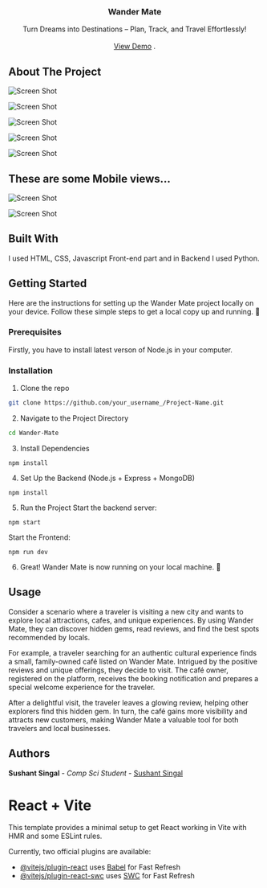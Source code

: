 <br/>
<p align="center">
  <h3 align="center">Wander Mate</h3>

  <p align="center">
    Turn Dreams into Destinations – Plan, Track, and Travel Effortlessly!
    <br/>
    <br/>
    <a href="https://wander-mate.netlify.app/">View Demo</a>
    .
  </p>
</p>


## About The Project

![Screen Shot](/image/Screenshot%201.png)

![Screen Shot](/image/Screenshot%202.png)

![Screen Shot](/image/Screenshot%203.png)

![Screen Shot](/image/Screenshot%204.png)

![Screen Shot](/image/Screenshot%205.png)

## These are some Mobile views...

![Screen Shot](/image/Mobile%20SS.png)

![Screen Shot](/image/Mobile%20SS%201.png)

## Built With

I used HTML, CSS, Javascript Front-end part and in Backend I used Python.

## Getting Started

Here are the instructions for setting up the Wander Mate project locally on your device. 
Follow these simple steps to get a local copy up and running. 🚀

### Prerequisites

Firstly, you have to install latest verson of Node.js in your computer.


### Installation

1. Clone the repo

```sh
git clone https://github.com/your_username_/Project-Name.git
```

2. Navigate to the Project Directory

```sh
cd Wander-Mate
```

3. Install Dependencies

 ```npm install```


4. Set Up the Backend (Node.js + Express + MongoDB)

```
npm install
```

5. Run the Project
  Start the backend server:

  ```npm start```

  Start the Frontend:

  ```npm run dev```

6. Great! Wander Mate is now running on your local machine. 🎉 

## Usage

Consider a scenario where a traveler is visiting a new city and wants to explore local attractions, cafes, and unique experiences. By using Wander Mate, they can discover hidden gems, read reviews, and find the best spots recommended by locals.

For example, a traveler searching for an authentic cultural experience finds a small, family-owned café listed on Wander Mate. Intrigued by the positive reviews and unique offerings, they decide to visit. The café owner, registered on the platform, receives the booking notification and prepares a special welcome experience for the traveler.

After a delightful visit, the traveler leaves a glowing review, helping other explorers find this hidden gem. In turn, the café gains more visibility and attracts new customers, making Wander Mate a valuable tool for both travelers and local businesses.


## Authors

**Sushant Singal** - *Comp Sci Student* - [Sushant Singal](https://github.com/Sushantsingal)















# React + Vite

This template provides a minimal setup to get React working in Vite with HMR and some ESLint rules.

Currently, two official plugins are available:

- [@vitejs/plugin-react](https://github.com/vitejs/vite-plugin-react/blob/main/packages/plugin-react/README.md) uses [Babel](https://babeljs.io/) for Fast Refresh
- [@vitejs/plugin-react-swc](https://github.com/vitejs/vite-plugin-react-swc) uses [SWC](https://swc.rs/) for Fast Refresh

